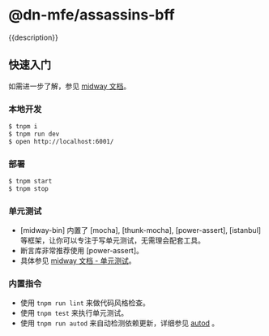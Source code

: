 # @dn-mfe/assassins-bff

{{description}}

## 快速入门

<!-- 在此次添加使用文档 -->

如需进一步了解，参见 [midway 文档][midway]。

### 本地开发

```bash
$ tnpm i
$ tnpm run dev
$ open http://localhost:6001/
```

### 部署

```bash
$ tnpm start
$ tnpm stop
```

### 单元测试

- [midway-bin] 内置了 [mocha], [thunk-mocha], [power-assert], [istanbul] 等框架，让你可以专注于写单元测试，无需理会配套工具。
- 断言库非常推荐使用 [power-assert]。
- 具体参见 [midway 文档 - 单元测试](https://eggjs.org/zh-cn/core/unittest)。

### 内置指令

- 使用 `tnpm run lint` 来做代码风格检查。
- 使用 `tnpm test` 来执行单元测试。
- 使用 `tnpm run autod` 来自动检测依赖更新，详细参见 [autod](https://www.tnpmjs.com/package/autod) 。


[midway]: https://midwayjs.alibaba-inc.com
